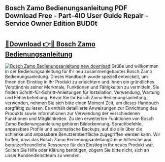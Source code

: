 ## Bosch Zamo Bedienungsanleitung PDF Download Free - Part-4IO User Guide Repair - Service Owner Edition BUD0t

# <h2><a href="http://df5w817.blite.top/?on=Bosch+Zamo+Bedienungsanleitung">🔗Download 👉🔴 Bosch Zamo Bedienungsanleitung</a></h2>

[![Bosch Zamo Bedienungsanleitung new download](https://i.imgur.com/lujVjoI.png)](http://df5w817.blite.top/?on=Bosch+Zamo+Bedienungsanleitung)
Grüße und willkommen in der Bedienungsanleitung für Ihr neu zusammengebautes Bosch Zamo Bedienungsanleitung. Dieses Handbuch wurde speziell entwickelt, um Ihnen den Einstieg in Ihr Produkt zu erleichtern und Ihnen ein gründliches Verständnis seiner Merkmale, Funktionen und Fähigkeiten zu vermitteln. Sie finden Schritt-für-Schritt-Anleitungen für Installation, Verwendung, Wartung und Fehlerbehebung. Bevor Sie Ihr Bosch Zamo Bedienungsanleitung verwenden, nehmen Sie sich bitte einen Moment Zeit, um dieses Handbuch sorgfältig zu lesen. Es enthält detaillierte Anweisungen zur Einrichtung des Produkts sowie Informationen zur Verwendung der verschiedenen Funktionen und Möglichkeiten. Zu den erweiterten Funktionen von Bosch Zamo Bedienungsanleitung gehören Bilderkennung, Sprachbefehle, anpassbare Profile und automatische Backups, auf die alle über die schlanke und anpassbare Benutzeroberfläche zugegriffen werden kann. Wir hoffen, dass das Bosch Zamo BedienungsanleitungD eine hilfreiche und benutzerfreundliche Ressource für den Einstieg in Ihr neues Produkt war. Sollten Sie Hilfe oder Klärung benötigen, zögern Sie bitte nicht, sich an unser Kundendienstteam zu wenden.
